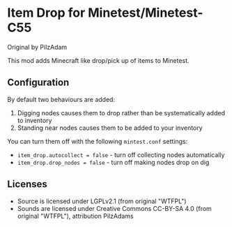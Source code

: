 # Item Drop for Minetest/Minetest-C55

Original by PilzAdam

This mod adds Minecraft like drop/pick up of items to Minetest.

## Configuration

By default two behaviours are added:

1. Digging nodes causes them to drop rather than be systematically added to inventory
2. Standing near nodes causes them to be added to your inventory

You can turn them off with the following `mintest.conf` settings:

* `item_drop.autocollect = false` - turn off collecting nodes automatically
* `item_drop.drop_nodes = false` - turn off making nodes drop on dig

## Licenses

* Source is licensed under LGPLv2.1 (from original "WTFPL")
* Sounds are licensed under Creative Commons CC-BY-SA 4.0 (from original "WTFPL"), attribution PilzAdams
